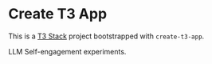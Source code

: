 # Create T3 App

This is a [T3 Stack](https://create.t3.gg/) project bootstrapped with `create-t3-app`.

LLM Self-engagement experiments.